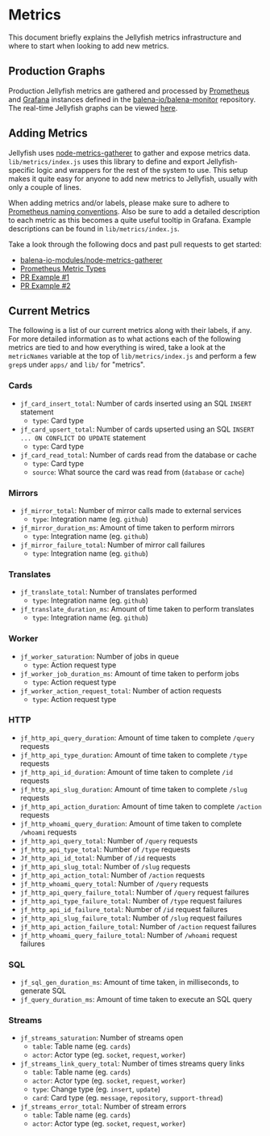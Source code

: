 # Metrics

This document briefly explains the Jellyfish metrics infrastructure and where to start when looking to add new metrics.

## Production Graphs

Production Jellyfish metrics are gathered and processed by [Prometheus](https://prometheus.io/) and [Grafana](https://grafana.com/) instances defined in the [balena-io/balena-monitor](https://github.com/balena-io/balena-monitor) repository.
The real-time Jellyfish graphs can be viewed [here](https://monitor.k8s.balena-cloud.com/d/jellyfish/jellyfish?orgId=1).

## Adding Metrics

Jellyfish uses [node-metrics-gatherer](https://github.com/balena-io-modules/node-metrics-gatherer)
to gather and expose metrics data. `lib/metrics/index.js` uses this library to define and export
Jellyfish-specific logic and wrappers for the rest of the system to use. This setup makes it quite
easy for anyone to add new metrics to Jellyfish, usually with only a couple of lines.

When adding metrics and/or labels, please make sure to adhere to [Prometheus naming conventions](https://prometheus.io/docs/practices/naming/).
Also be sure to add a detailed description to each metric as this becomes a quite useful tooltip in Grafana.
Example descriptions can be found in `lib/metrics/index.js`.

Take a look through the following docs and past pull requests to get started:
- [balena-io-modules/node-metrics-gatherer](https://github.com/balena-io-modules/node-metrics-gatherer)
- [Prometheus Metric Types](https://prometheus.io/docs/concepts/metric_types/)
- [PR Example #1](https://github.com/product-os/jellyfish/pull/3502/files)
- [PR Example #2](https://github.com/product-os/jellyfish/pull/3619/files)

## Current Metrics
The following is a list of our current metrics along with their labels, if any.
For more detailed information as to what actions each of the following metrics are tied to
and how everything is wired, take a look at the `metricNames` variable at the top of
`lib/metrics/index.js` and perform a few `grep`s under `apps/` and `lib/` for "metrics".

### Cards
- `jf_card_insert_total`: Number of cards inserted using an SQL `INSERT` statement
  - `type`: Card type
- `jf_card_upsert_total`: Number of cards upserted using an SQL `INSERT ... ON CONFLICT DO UPDATE` statement
  - `type`: Card type
- `jf_card_read_total`: Number of cards read from the database or cache
  - `type`: Card type
  - `source`: What source the card was read from (`database` or `cache`)

### Mirrors
- `jf_mirror_total`: Number of mirror calls made to external services
  - `type`: Integration name (eg. `github`)
- `jf_mirror_duration_ms`: Amount of time taken to perform mirrors
  - `type`: Integration name (eg. `github`)
- `jf_mirror_failure_total`: Number of mirror call failures
  - `type`: Integration name (eg. `github`)

### Translates
- `jf_translate_total`: Number of translates performed
  - `type`: Integration name (eg. `github`)
- `jf_translate_duration_ms`: Amount of time taken to perform translates
  - `type`: Integration name (eg. `github`)

### Worker
- `jf_worker_saturation`: Number of jobs in queue
  - `type`: Action request type
- `jf_worker_job_duration_ms`: Amount of time taken to perform jobs
  - `type`: Action request type
- `jf_worker_action_request_total`: Number of action requests
  - `type`: Action request type

### HTTP
- `jf_http_api_query_duration`: Amount of time taken to complete `/query` requests
- `jf_http_api_type_duration`: Amount of time taken to complete `/type` requests
- `jf_http_api_id_duration`: Amount of time taken to complete `/id` requests
- `jf_http_api_slug_duration`: Amount of time taken to complete `/slug` requests
- `jf_http_api_action_duration`: Amount of time taken to complete `/action` requests
- `jf_http_whoami_query_duration`: Amount of time taken to complete `/whoami` requests
- `jf_http_api_query_total`: Number of `/query` requests
- `jf_http_api_type_total`: Number of `/type` requests
- `Jf_http_api_id_total`: Number of `/id` requests
- `jf_http_api_slug_total`: Number of `/slug` requests
- `jf_http_api_action_total`: Number of `/action` requests
- `jf_http_whoami_query_total`: Number of `/query` requests
- `jf_http_api_query_failure_total`: Number of `/query` request failures
- `jf_http_api_type_failure_total`: Number of `/type` request failures
- `jf_http_api_id_failure_total`: Number of `/id` request failures
- `jf_http_api_slug_failure_total`: Number of `/slug` request failures
- `jf_http_api_action_failure_total`: Number of `/action` request failures
- `jf_http_whoami_query_failure_total`: Number of `/whoami` request failures

### SQL
- `jf_sql_gen_duration_ms`: Amount of time taken, in milliseconds, to generate SQL
- `jf_query_duration_ms`: Amount of time taken to execute an SQL query

### Streams
- `jf_streams_saturation`: Number of streams open
  - `table`: Table name (eg. `cards`)
  - `actor`: Actor type (eg. `socket`, `request`, `worker`)
- `jf_streams_link_query_total`: Number of times streams query links
  - `table`: Table name (eg. `cards`)
  - `actor`: Actor type (eg. `socket`, `request`, `worker`)
  - `type`: Change type (eg. `insert`, `update`)
  - `card`: Card type (eg. `message`, `repository`, `support-thread`)
- `jf_streams_error_total`: Number of stream errors
  - `table`: Table name (eg. `cards`)
  - `actor`: Actor type (eg. `socket`, `request`, `worker`)
